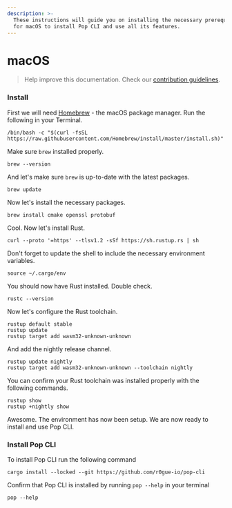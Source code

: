 ```yaml
---
description: >-
  These instructions will guide you on installing the necessary prerequisites
  for macOS to install Pop CLI and use all its features.
---
```


# macOS

> Help improve this documentation. Check our [contribution guidelines](../how-to-contribute.md).

### Install

First we will need [Homebrew](https://brew.sh/) - the macOS package manager. Run the following in your Terminal.

```shell
/bin/bash -c "$(curl -fsSL https://raw.githubusercontent.com/Homebrew/install/master/install.sh)"
```

Make sure `brew` installed properly.

```shell
brew --version
```

And let's make sure `brew` is up-to-date with the latest packages.

```shell
brew update
```

Now let's install the necessary packages.

```shell
brew install cmake openssl protobuf
```

Cool. Now let's install Rust.

```shell
curl --proto '=https' --tlsv1.2 -sSf https://sh.rustup.rs | sh
```

Don't forget to update the shell to include the necessary environment variables.

```shell
source ~/.cargo/env
```

You should now have Rust installed. Double check.

```shell
rustc --version
```

Now let's configure the Rust toolchain.

```shell
rustup default stable
rustup update
rustup target add wasm32-unknown-unknown
```

And add the nightly release channel.

```shell
rustup update nightly
rustup target add wasm32-unknown-unknown --toolchain nightly
```

You can confirm your Rust toolchain was installed properly with the following commands.

```shell
rustup show
rustup +nightly show
```

Awesome. The environment has now been setup. We are now ready to install and use Pop CLI.

### Install Pop CLI

To install Pop CLI run the following command

```shell
cargo install --locked --git https://github.com/r0gue-io/pop-cli
```

Confirm that Pop CLI is installed by running `pop --help` in your terminal

```shell
pop --help
```
